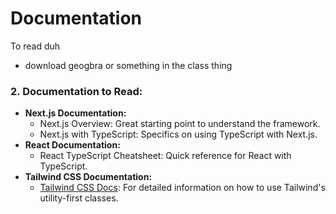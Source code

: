 # Documentation 
To read duh 

- download geogbra or something in the class thing 
### 2. **Documentation to Read:**

- **Next.js Documentation:**
    - Next.js Overview: Great starting point to understand the framework.
    - Next.js with TypeScript: Specifics on using TypeScript with Next.js.
- **React Documentation:**
    - React TypeScript Cheatsheet: Quick reference for React with TypeScript. 
- **Tailwind CSS Documentation:**
    - [Tailwind CSS Docs](https://tailwindcss.com/docs/installation): For detailed information on how to use Tailwind's utility-first classes.